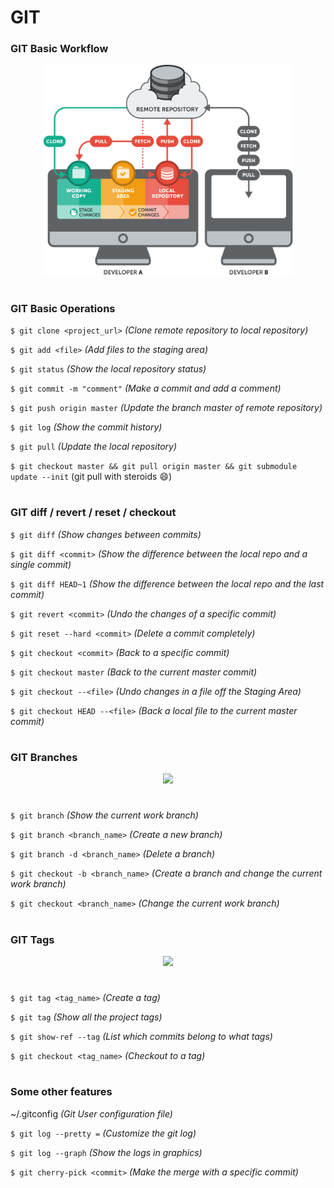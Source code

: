 # GIT

### GIT Basic Workflow

<p align="center"><img src="images/basic-remote-workflow.png" width="400px" ></p>

#

### GIT Basic Operations

```$ git clone <project_url>``` *(Clone remote repository to local repository)*

```$ git add <file>``` *(Add files to the staging area)*

```$ git status``` *(Show the local repository status)*

```$ git commit -m "comment"``` *(Make a commit and add a comment)*

```$ git push origin master``` *(Update the branch master of remote repository)*

```$ git log``` *(Show the commit history)*

```$ git pull``` *(Update the local repository)*

```$ git checkout master && git pull origin master && git submodule update --init``` (git pull with   steroids :smile:)

#

### GIT diff / revert / reset / checkout

```$ git diff``` *(Show changes between commits)*

```$ git diff <commit>``` *(Show the difference between the local repo and a single commit)*

```$ git diff HEAD~1``` *(Show the difference between the local repo and the last commit)*

```$ git revert <commit>``` *(Undo the changes of a specific commit)*

```$ git reset --hard <commit>``` *(Delete a commit completely)*

```$ git checkout <commit>``` *(Back to a specific commit)*

```$ git checkout master``` *(Back to the current master commit)*

```$ git checkout --<file>``` *(Undo changes in a file off the Staging Area)*

```$ git checkout HEAD --<file>``` *(Back a local file to the current master commit)*

#

### GIT Branches

<p align="center"><img src="images/gitflow.png" width="400px" ></p>

#

```$ git branch``` *(Show the current work branch)*

```$ git branch <branch_name>``` *(Create a new branch)*

```$ git branch -d <branch_name>``` *(Delete a branch)*

```$ git checkout -b <branch_name>``` *(Create a branch and change the current work branch)*

```$ git checkout <branch_name>``` *(Change the current work branch)*

#

### GIT Tags

<p align="center"><img src="images/gittag.png" width="400px" ></p>

#

```$ git tag <tag_name>``` *(Create a tag)*

```$ git tag``` *(Show all the project tags)*

```$ git show-ref --tag``` *(List which commits belong to what tags)*

```$ git checkout <tag_name>``` *(Checkout to a tag)*

#

### Some other features

~/.gitconfig *(Git User configuration file)*

```$ git log --pretty =``` *(Customize the git log)*

```$ git log --graph``` *(Show the logs in graphics)*

```$ git cherry-pick <commit>``` *(Make the merge with a specific commit)*
